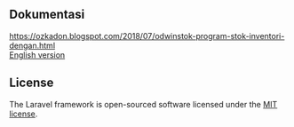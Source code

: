 ## Dokumentasi
<a href="https://ozkadon.blogspot.com/2018/07/odwinstok-program-stok-inventori-dengan.html">https://ozkadon.blogspot.com/2018/07/odwinstok-program-stok-inventori-dengan.html</a>  
[English version](https://translate.google.com/translate?sl=auto&tl=en&u=https://ozkadon.blogspot.com/2018/07/odwinstok-program-stok-inventori-dengan.html)

## License

The Laravel framework is open-sourced software licensed under the [MIT license](https://opensource.org/licenses/MIT).
